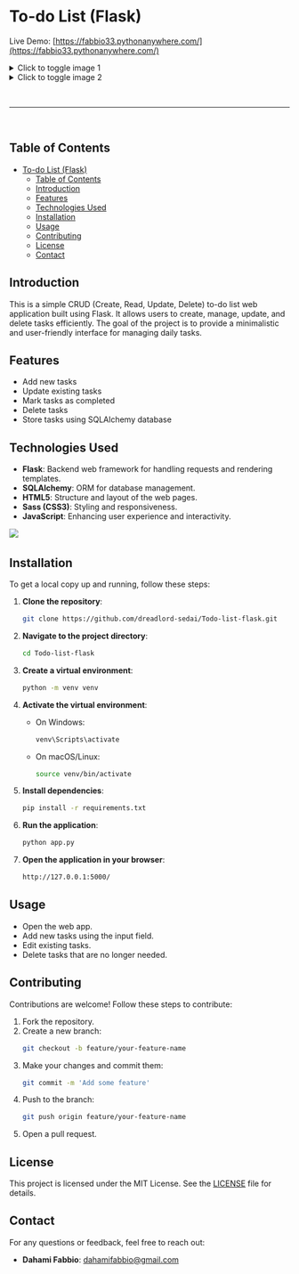 # To-do List (Flask)

Live Demo: [https://fabbio33.pythonanywhere.com/](https://fabbio33.pythonanywhere.com/)

<details>
  <summary>Click to toggle image 1</summary>
  <img src="Screenshot1.png" alt="Screenshot 1">
</details>

<details>
  <summary>Click to toggle image 2</summary>
  <img src="Screenshot2.png" alt="Screenshot 2">
</details>


&nbsp;

---
&nbsp;

## Table of Contents
- [To-do List (Flask)](#to-do-list-flask)
  - [Table of Contents](#table-of-contents)
  - [Introduction](#introduction)
  - [Features](#features)
  - [Technologies Used](#technologies-used)
  - [Installation](#installation)
  - [Usage](#usage)
  - [Contributing](#contributing)
  - [License](#license)
  - [Contact](#contact)

## Introduction
This is a simple CRUD (Create, Read, Update, Delete) to-do list web application built using Flask. It allows users to create, manage, update, and delete tasks efficiently. The goal of the project is to provide a minimalistic and user-friendly interface for managing daily tasks.

## Features
- Add new tasks
- Update existing tasks
- Mark tasks as completed
- Delete tasks
- Store tasks using SQLAlchemy database

## Technologies Used
- **Flask**: Backend web framework for handling requests and rendering templates.
- **SQLAlchemy**: ORM for database management.
- **HTML5**: Structure and layout of the web pages.
- **Sass (CSS3)**: Styling and responsiveness.
- **JavaScript**: Enhancing user experience and interactivity.

<p align="left">
  <img src="https://skillicons.dev/icons?i=python,flask,sass,sqlite,css,html"/>

          

</p>

## Installation
To get a local copy up and running, follow these steps:

1. **Clone the repository**:
    ```sh
    git clone https://github.com/dreadlord-sedai/Todo-list-flask.git
    ```

2. **Navigate to the project directory**:
    ```sh
    cd Todo-list-flask
    ```

3. **Create a virtual environment**:
    ```sh
    python -m venv venv
    ```

4. **Activate the virtual environment**:
    - On Windows:
      ```sh
      venv\Scripts\activate
      ```
    - On macOS/Linux:
      ```sh
      source venv/bin/activate
      ```

5. **Install dependencies**:
    ```sh
    pip install -r requirements.txt
    ```

6. **Run the application**:
    ```sh
    python app.py
    ```

7. **Open the application in your browser**:
    ```sh
    http://127.0.0.1:5000/
    ```

## Usage
- Open the web app.
- Add new tasks using the input field.
- Edit existing tasks.
- Delete tasks that are no longer needed.

## Contributing
Contributions are welcome! Follow these steps to contribute:

1. Fork the repository.
2. Create a new branch:
    ```sh
    git checkout -b feature/your-feature-name
    ```
3. Make your changes and commit them:
    ```sh
    git commit -m 'Add some feature'
    ```
4. Push to the branch:
    ```sh
    git push origin feature/your-feature-name
    ```
5. Open a pull request.

## License
This project is licensed under the MIT License. See the [LICENSE](LICENSE) file for details.

## Contact
For any questions or feedback, feel free to reach out:

- **Dahami Fabbio**: [dahamifabbio@gmail.com](mailto:dahamifabbio@gmail.com)

